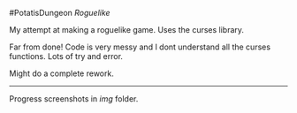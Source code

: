 #PotatisDungeon *Roguelike* 

My attempt at making a roguelike game. Uses the curses library.

Far from done! Code is very messy and I dont understand all the curses functions. Lots of try and error.

Might do a complete rework.

---

Progress screenshots in *img* folder.